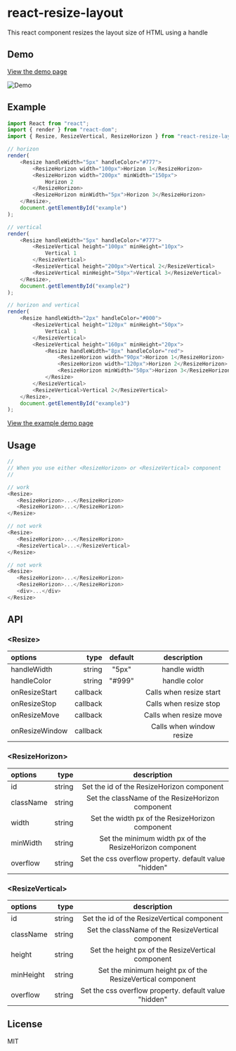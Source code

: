 # react-resize-layout

This react component resizes the layout size of HTML using a handle

## Demo

[View the demo page](https://bytefunc.github.io/react-resize-layout/demo/)

![Demo](https://github.com/bytefunc/react-resize-layout/raw/master/screenshot/demo.gif)

## Example

```javascript
import React from "react";
import { render } from "react-dom";
import { Resize, ResizeVertical, ResizeHorizon } from "react-resize-layout";

// horizon
render(
    <Resize handleWidth="5px" handleColor="#777">
        <ResizeHorizon width="100px">Horizon 1</ResizeHorizon>
        <ResizeHorizon width="200px" minWidth="150px">
            Horizon 2
        </ResizeHorizon>
        <ResizeHorizon minWidth="5px">Horizon 3</ResizeHorizon>
    </Resize>,
    document.getElementById("example")
);

// vertical
render(
    <Resize handleWidth="5px" handleColor="#777">
        <ResizeVertical height="100px" minHeight="10px">
            Vertical 1
        </ResizeVertical>
        <ResizeVertical height="200px">Vertical 2</ResizeVertical>
        <ResizeVertical minHeight="50px">Vertical 3</ResizeVertical>
    </Resize>,
    document.getElementById("example2")
);

// horizon and vertical
render(
    <Resize handleWidth="2px" handleColor="#000">
        <ResizeVertical height="120px" minHeight="50px">
            Vertical 1
        </ResizeVertical>
        <ResizeVertical height="160px" minHeight="20px">
            <Resize handleWidth="8px" handleColor="red">
                <ResizeHorizon width="90px">Horizon 1</ResizeHorizon>
                <ResizeHorizon width="120px">Horizon 2</ResizeHorizon>
                <ResizeHorizon minWidth="50px">Horizon 3</ResizeHorizon>
            </Resize>
        </ResizeVertical>
        <ResizeVertical>Vertical 2</ResizeVertical>
    </Resize>,
    document.getElementById("example3")
);
```

[View the example demo page](https://bytefunc.github.io/react-resize-layout/example-demo/)

## Usage

```javascript
//
// When you use either <ResizeHorizon> or <ResizeVertical> component
//

// work
<Resize>
   <ResizeHorizon>...</ResizeHorizon>
   <ResizeHorizon>...</ResizeHorizon>
</Resize>

// not work
<Resize>
   <ResizeHorizon>...</ResizeHorizon>
   <ResizeVertical>...</ResizeVertical>
</Resize>

// not work
<Resize>
   <ResizeHorizon>...</ResizeHorizon>
   <ResizeHorizon>...</ResizeHorizon>
   <div>...</div>
</Resize>
```

## API

### \<Resize\>

| options        |     type | default |       description        |
| :------------- | -------: | :-----: | :----------------------: |
| handleWidth    |   string |  "5px"  |       handle width       |
| handleColor    |   string | "#999"  |       handle color       |
| onResizeStart  | callback |         | Calls when resize start  |
| onResizeStop   | callback |         |  Calls when resize stop  |
| onResizeMove   | callback |         |  Calls when resize move  |
| onResizeWindow | callback |         | Calls when window resize |

### \<ResizeHorizon\>

| options   |   type |                       description                       |
| :-------- | -----: | :-----------------------------------------------------: |
| id        | string |        Set the id of the ResizeHorizon component        |
| className | string |    Set the className of the ResizeHorizon component     |
| width     | string |     Set the width px of the ResizeHorizon component     |
| minWidth  | string | Set the minimum width px of the ResizeHorizon component |
| overflow  | string |  Set the css overflow property. default value "hidden"  |

### \<ResizeVertical\>

| options   |   type |                        description                        |
| :-------- | -----: | :-------------------------------------------------------: |
| id        | string |        Set the id of the ResizeVertical component         |
| className | string |     Set the className of the ResizeVertical component     |
| height    | string |     Set the height px of the ResizeVertical component     |
| minHeight | string | Set the minimum height px of the ResizeVertical component |
| overflow  | string |   Set the css overflow property. default value "hidden"   |

## License

MIT
